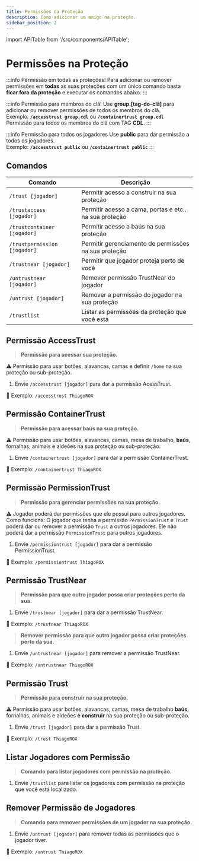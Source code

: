 ```yaml
---
title: Permissões da Proteção
description: Como adicionar um amigo na proteção.
sidebar_position: 2
---
```


import APITable from '/src/components/APITable';

# Permissões na Proteção

:::info Permissão em todas as proteções!
Para adicionar ou remover permissões em **todas** as suas proteções com um único comando basta **ficar fora da proteção** e executar os comandos abaixo.
:::

:::info Permissão para membros do clã!
Use **group.\[tag-do-clã\]** para adicionar ou remover permissões de todos os membros do clã.  
Exemplo: **`/accesstrust group.cdl`** ou **`/containertrust group.cdl`**  
Permissão para todos os membros do clã com TAG **CDL**.
:::

:::info Permissão para todos os jogadores
Use **public** para dar permissão a todos os jogadores.  
Exemplo: **`/accesstrust public`** ou **`/containertrust public`**
:::

## Comandos

<APITable>

| Comando | Descrição |
| ------- | --------- |
| `/trust [jogador]` | Permitir acesso a construir na sua proteção |
| `/trustaccess [jogador]` | Permitir acesso a cama, portas e etc.. na sua proteção |
| `/trustcontainer [jogador]` | Permitir acesso a baús na sua proteção |
| `/trustpermission [jogador]` | Permitir gerenciamento de permissões na sua proteção |
| `/trustnear [jogador]` | Permitir que jogador proteja perto de você |
| `/untrustnear [jogador]` | Remover permissão TrustNear do jogador |
| `/untrust [jogador]` | Remover a permissão do jogador na sua proteção | 
| `/trustlist` | Listar as permissões da proteção que você está |

</APITable>

## Permissão AccessTrust

> **Permissão para acessar sua proteção.**

⚠️ Permissão para usar botões, alavancas, camas e definir `/home` na sua proteção ou sub-proteção.

1. Envie `/accesstrust [jogador]` para dar a permissão AcessTrust.

🎯 Exemplo: `/accesstrust ThiagoROX`

## Permissão ContainerTrust

> **Permissão para acessar baús na sua proteção.**

⚠️ Permissão para usar botões, alavancas, camas, mesa de trabalho, **baús**, fornalhas, animais e aldeões na sua proteção ou sub-proteção.  

1. Envie `/containertrust [jogador]` para dar a permissão ContainerTrust.

🎯 Exemplo: `/containertrust ThiagoROX`

## Permissão PermissionTrust

> **Permissão para gerenciar permissões na sua proteção.**

⚠️ Jogador poderá dar permissões que ele possui para outros jogadores.  
Como funciona: O jogador que tenha a permissão `PermissionTrust` e `Trust` poderá dar ou remover a permissão `Trust` a outros jogadores. Ele não poderá dar a permissão `PermissionTrust` para outros jogadores.

1. Envie `/permissiontrust [jogador]` para dar a permissão PermissionTrust.

🎯 Exemplo: `/permissiontrust ThiagoROX`

## Permissão TrustNear

> **Permissão para que outro jogador possa criar proteções perto da sua.**

1. Envie `/trustnear [jogador]` para dar a permissão TrustNear.

🎯 Exemplo: `/trustnear ThiagoROX`

> **Remover permissão para que outro jogador possa criar proteções perto da sua.**

1. Envie `/untrustnear [jogador]` para remover a permissão TrustNear.

🎯 Exemplo: `/untrustnear ThiagoROX`

## Permissão Trust

> **Permissão para construir na sua proteção.**

⚠️ Permissão para usar botões, alavancas, camas, mesa de trabalho **baús**, fornalhas, animais e aldeões **e construir** na sua proteção ou sub-proteção.

1. Envie `/trust [jogador]` para dar a permissão Trust.

🎯 Exemplo: `/trust ThiagoROX`

## Listar Jogadores com Permissão

> **Comando para listar jogadores com permissão na proteção.**  

1. Envie `/trustlist` para listar os jogadores com permissão na proteção que você está localizado.

## Remover Permissão de Jogadores

> **Comando para remover permissões de um jogador na sua proteção.**  

1. Envie `/untrust [jogador]` para remover todas as permissões que o jogador tiver.

🎯 Exemplo: `/untrust ThiagoROX`